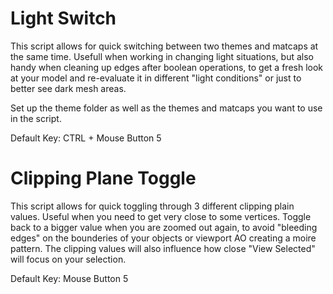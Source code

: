 # Light Switch

This script allows for quick switching between two themes and matcaps at the same time.
Usefull when working in changing light situations, but also handy when cleaning up edges after boolean operations, to get a fresh look at your model and re-evaluate it in different "light conditions" or just to better see dark mesh areas.

Set up the theme folder as well as the themes and matcaps you want to use in the script.

Default Key: CTRL + Mouse Button 5 

# Clipping Plane Toggle

This script allows for quick toggling through 3 different clipping plain values. Useful when you need to get very close to some vertices. Toggle back to a bigger value when you are zoomed out again, to avoid "bleeding edges" on the bounderies of your objects or viewport AO creating a moire pattern.
The clipping values will also influence how close "View Selected" will focus on your selection.

Default Key: Mouse Button 5

